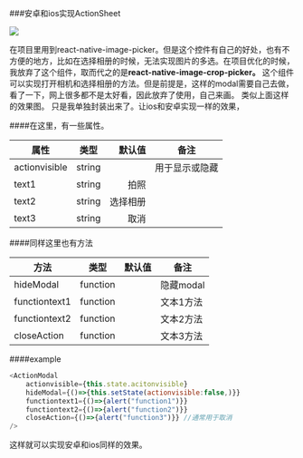 ###安卓和ios实现ActionSheet

![](/Users/krislee/Desktop/8B2011EB-88A3-4758-91CE-490C64593D48.png)

在项目里用到react-native-image-picker。但是这个控件有自己的好处，也有不方便的地方，比如在选择相册的时候，无法实现图片的多选。在项目优化的时候，我放弃了这个组件，取而代之的是**react-native-image-crop-picker。**
这个组件可以实现打开相机和选择相册的方法。但是前提是，这样的modal需要自己去做，看了一下，网上很多都不是太好看，因此放弃了使用，自己来画。
类似上面这样的效果图。
只是我单独封装出来了。让ios和安卓实现一样的效果，

####在这里，有一些属性。

| 属性        | 类型           | 默认值  |  备注 |
| ------------- |:-------------:| -----:|---------|
| actionvisible | string        |     |用于显示或隐藏 |     
| text1         | string        | 拍照|    |
| text2     	   | string        | 选择相册 |    |
| text3 		   | string        |  取消   |   |

####同样这里也有方法


| 方法        | 类型           | 默认值  |  备注 |
| ------------- |:-------------:| -----:|---------|
| hideModal | function        |     |隐藏modal |     
| functiontext1         | function        | |   文本1方法 |
| functiontext2     	   | function        |  |  文本2方法  |
| closeAction 		   | function        |     |  文本3方法 |

####example
```js
<ActionModal 
	actionvisible={this.state.acitonvisible}
	hideModal={()=>{this.setState(actionvisible:false,)}}
	functiontext1={()=>{alert("function1")}}
	functiontext2={()=>{alert("function2")}}
	closeAction={()=>{alert("function3")}} //通常用于取消
/>
```

这样就可以实现安卓和ios同样的效果。







